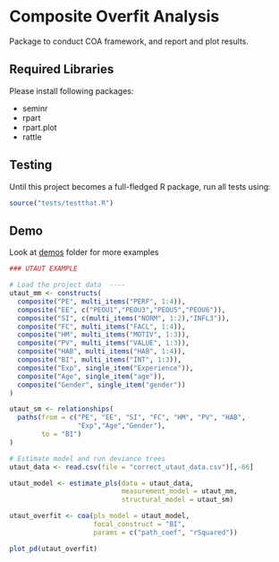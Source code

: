 # Composite Overfit Analysis

Package to conduct COA framework, and report and plot results.

## Required Libraries

Please install following packages:

- seminr
- rpart
- rpart.plot
- rattle

## Testing

Until this project becomes a full-fledged R package, run all tests using:

```R
source("tests/testthat.R")
```

## Demo

Look at [demos](demos/) folder for more examples

```R
### UTAUT EXAMPLE

# Load the project data  ----
utaut_mm <- constructs(
  composite("PE", multi_items("PERF", 1:4)),
  composite("EE", c("PEOU1","PEOU3","PEOU5","PEOU6")),
  composite("SI", c(multi_items("NORM", 1:2),"INFL3")),
  composite("FC", multi_items("FACL", 1:4)),
  composite("HM", multi_items("MOTIV", 1:3)),
  composite("PV", multi_items("VALUE", 1:3)),
  composite("HAB", multi_items("HAB", 1:4)),
  composite("BI", multi_items("INT", 1:3)),
  composite("Exp", single_item("Experience")),
  composite("Age", single_item("age")),
  composite("Gender", single_item("gender"))
)

utaut_sm <- relationships(
  paths(from = c("PE", "EE", "SI", "FC", "HM", "PV", "HAB",
                 "Exp","Age","Gender"),
        to = "BI")
)

# Estimate model and run deviance trees
utaut_data <- read.csv(file = "correct_utaut_data.csv")[,-66]

utaut_model <- estimate_pls(data = utaut_data,
                            measurement_model = utaut_mm,
                            structural_model = utaut_sm)

utaut_overfit <- coa(pls_model = utaut_model, 
                     focal_construct = "BI",
                     params = c("path_coef", "rSquared"))

plot_pd(utaut_overfit)
```

